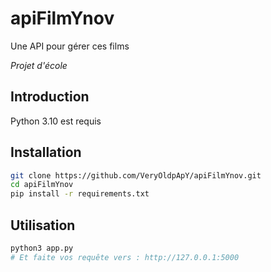 # apiFilmYnov

Une API pour gérer ces films

*Projet d'école*

## Introduction
Python 3.10 est requis

## Installation 
```bash
git clone https://github.com/VeryOldpApY/apiFilmYnov.git
cd apiFilmYnov
pip install -r requirements.txt
```

## Utilisation

```bash
python3 app.py
# Et faite vos requête vers : http://127.0.0.1:5000
```
